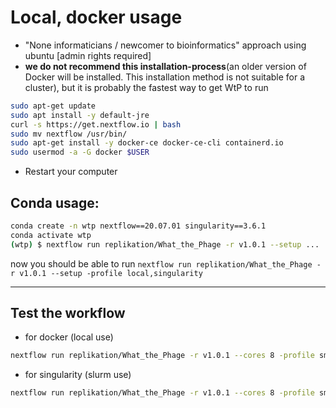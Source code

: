 # Local, docker usage
 
* "None informaticians / newcomer to bioinformatics" approach using ubuntu [admin rights required] 
* **we do not recommend this installation-process**(an older version of Docker will be installed. This installation method is not suitable for a cluster), but it is probably the fastest way to get WtP to run
 
```bash
sudo apt-get update
sudo apt install -y default-jre
curl -s https://get.nextflow.io | bash
sudo mv nextflow /usr/bin/
sudo apt-get install -y docker-ce docker-ce-cli containerd.io
sudo usermod -a -G docker $USER
```
 
* Restart your computer


## Conda usage:
```bash
conda create -n wtp nextflow==20.07.01 singularity==3.6.1
conda activate wtp
(wtp) $ nextflow run replikation/What_the_Phage -r v1.0.1 --setup ...
```
now you should be able to run `nextflow run replikation/What_the_Phage -r v1.0.1 --setup -profile local,singularity`

-------------------------------------------------------

## Test the workflow


* for docker (local use)
```bash
nextflow run replikation/What_the_Phage -r v1.0.1 --cores 8 -profile smalltest,local,docker
```
* for singularity (slurm use)
```bash
nextflow run replikation/What_the_Phage -r v1.0.1 --cores 8 -profile smalltest,slurm,singularity
```
